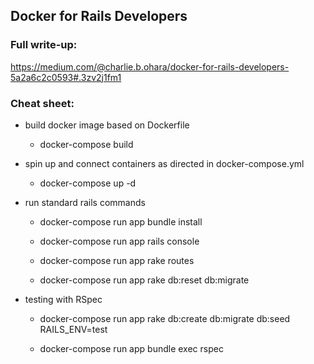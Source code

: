 ## Docker for Rails Developers

### Full write-up:

https://medium.com/@charlie.b.ohara/docker-for-rails-developers-5a2a6c2c0593#.3zv2j1fm1

### Cheat sheet:

- build docker image based on Dockerfile

  - docker-compose build

- spin up and connect containers as directed in docker-compose.yml

  - docker-compose up -d

- run standard rails commands

  - docker-compose run app bundle install

  - docker-compose run app rails console

  - docker-compose run app rake routes

  - docker-compose run app rake db:reset db:migrate

- testing with RSpec

  - docker-compose run app rake db:create db:migrate db:seed RAILS_ENV=test

  - docker-compose run app bundle exec rspec
